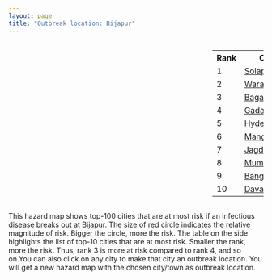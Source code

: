 ```yaml
---
layout: page
title: "Outbreak location: Bijapur"
---
```

<div style="width: 100%; overflow: auto;">
<div style="width: 75%; float: left;">
<div id="mapid">
<script src="https://buda-magenta.github.io/hazard_map/load_map.js"></script>

<script>
var marker_outbreak = L.marker([18.793568, 80.815939],{"autoPan": true}).addTo(map); marker_outbreak.bindTooltip("Bijapur").openTooltip();

var circle_1 = L.circle([17.849907, 75.276320], {"pane": "markerPane", "color": "red", "fill": true, "fillOpacity": 0.2, "fillRule": "evenodd", "lineCap": "round", "lineJoin": "round", "opacity": 1.0, "radius": 84916, "stroke": true, "weight": 3}).addTo(map);
circle_1.bindTooltip("Solapur<br>rank: 1<br>hazard index: 0.084917")
circle_1.bindPopup('<a href="https://buda-magenta.github.io/hazard_map/Solapur">Solapur</a>')

var circle_2 = L.circle([17.980609, 79.598212], {"pane": "markerPane", "color": "red", "fill": true, "fillOpacity": 0.2, "fillRule": "evenodd", "lineCap": "round", "lineJoin": "round", "opacity": 1.0, "radius": 62675, "stroke": true, "weight": 3}).addTo(map);
circle_2.bindTooltip("Warangal<br>rank: 2<br>hazard index: 0.062676")
circle_2.bindPopup('<a href="https://buda-magenta.github.io/hazard_map/Warangal">Warangal</a>')

var circle_3 = L.circle([16.185317, 75.696792], {"pane": "markerPane", "color": "red", "fill": true, "fillOpacity": 0.2, "fillRule": "evenodd", "lineCap": "round", "lineJoin": "round", "opacity": 1.0, "radius": 41977, "stroke": true, "weight": 3}).addTo(map);
circle_3.bindTooltip("Bagalkot<br>rank: 3<br>hazard index: 0.041977")
circle_3.bindPopup('<a href="https://buda-magenta.github.io/hazard_map/Bagalkot">Bagalkot</a>')

var circle_4 = L.circle([15.426365, 75.630079], {"pane": "markerPane", "color": "red", "fill": true, "fillOpacity": 0.2, "fillRule": "evenodd", "lineCap": "round", "lineJoin": "round", "opacity": 1.0, "radius": 33557, "stroke": true, "weight": 3}).addTo(map);
circle_4.bindTooltip("Gadag<br>rank: 4<br>hazard index: 0.033557")
circle_4.bindPopup('<a href="https://buda-magenta.github.io/hazard_map/Gadag">Gadag</a>')

var circle_5 = L.circle([17.388786, 78.461065], {"pane": "markerPane", "color": "red", "fill": true, "fillOpacity": 0.2, "fillRule": "evenodd", "lineCap": "round", "lineJoin": "round", "opacity": 1.0, "radius": 24702, "stroke": true, "weight": 3}).addTo(map);
circle_5.bindTooltip("Hyderabad<br>rank: 5<br>hazard index: 0.024702")
circle_5.bindPopup('<a href="https://buda-magenta.github.io/hazard_map/Hyderabad">Hyderabad</a>')

var circle_6 = L.circle([12.869810, 74.843008], {"pane": "markerPane", "color": "red", "fill": true, "fillOpacity": 0.2, "fillRule": "evenodd", "lineCap": "round", "lineJoin": "round", "opacity": 1.0, "radius": 23800, "stroke": true, "weight": 3}).addTo(map);
circle_6.bindTooltip("Mangalore<br>rank: 6<br>hazard index: 0.023801")
circle_6.bindPopup('<a href="https://buda-magenta.github.io/hazard_map/Mangalore">Mangalore</a>')

var circle_7 = L.circle([19.087076, 82.023572], {"pane": "markerPane", "color": "red", "fill": true, "fillOpacity": 0.2, "fillRule": "evenodd", "lineCap": "round", "lineJoin": "round", "opacity": 1.0, "radius": 20056, "stroke": true, "weight": 3}).addTo(map);
circle_7.bindTooltip("Jagdalpur<br>rank: 7<br>hazard index: 0.020057")
circle_7.bindPopup('<a href="https://buda-magenta.github.io/hazard_map/Jagdalpur">Jagdalpur</a>')

var circle_8 = L.circle([19.075990, 72.877393], {"pane": "markerPane", "color": "red", "fill": true, "fillOpacity": 0.2, "fillRule": "evenodd", "lineCap": "round", "lineJoin": "round", "opacity": 1.0, "radius": 18631, "stroke": true, "weight": 3}).addTo(map);
circle_8.bindTooltip("Mumbai<br>rank: 8<br>hazard index: 0.018631")
circle_8.bindPopup('<a href="https://buda-magenta.github.io/hazard_map/Mumbai">Mumbai</a>')

var circle_9 = L.circle([12.979120, 77.591300], {"pane": "markerPane", "color": "red", "fill": true, "fillOpacity": 0.2, "fillRule": "evenodd", "lineCap": "round", "lineJoin": "round", "opacity": 1.0, "radius": 18119, "stroke": true, "weight": 3}).addTo(map);
circle_9.bindTooltip("Bangalore<br>rank: 9<br>hazard index: 0.018120")
circle_9.bindPopup('<a href="https://buda-magenta.github.io/hazard_map/Bangalore">Bangalore</a>')

var circle_10 = L.circle([14.466127, 75.920636], {"pane": "markerPane", "color": "red", "fill": true, "fillOpacity": 0.2, "fillRule": "evenodd", "lineCap": "round", "lineJoin": "round", "opacity": 1.0, "radius": 6355, "stroke": true, "weight": 3}).addTo(map);
circle_10.bindTooltip("Davanagere<br>rank: 10<br>hazard index: 0.006355")
circle_10.bindPopup('<a href="https://buda-magenta.github.io/hazard_map/Davanagere">Davanagere</a>')

var circle_11 = L.circle([18.521428, 73.854454], {"pane": "markerPane", "color": "red", "fill": true, "fillOpacity": 0.2, "fillRule": "evenodd", "lineCap": "round", "lineJoin": "round", "opacity": 1.0, "radius": 4707, "stroke": true, "weight": 3}).addTo(map);
circle_11.bindTooltip("Pune<br>rank: 11<br>hazard index: 0.004708")
circle_11.bindPopup('<a href="https://buda-magenta.github.io/hazard_map/Pune">Pune</a>')

var circle_12 = L.circle([16.083333, 77.166667], {"pane": "markerPane", "color": "red", "fill": true, "fillOpacity": 0.2, "fillRule": "evenodd", "lineCap": "round", "lineJoin": "round", "opacity": 1.0, "radius": 4679, "stroke": true, "weight": 3}).addTo(map);
circle_12.bindTooltip("Raichur<br>rank: 12<br>hazard index: 0.004679")
circle_12.bindPopup('<a href="https://buda-magenta.github.io/hazard_map/Raichur">Raichur</a>')

var circle_13 = L.circle([16.181939, 81.135130], {"pane": "markerPane", "color": "red", "fill": true, "fillOpacity": 0.2, "fillRule": "evenodd", "lineCap": "round", "lineJoin": "round", "opacity": 1.0, "radius": 3410, "stroke": true, "weight": 3}).addTo(map);
circle_13.bindTooltip("Machilipatnam<br>rank: 13<br>hazard index: 0.003411")
circle_13.bindPopup('<a href="https://buda-magenta.github.io/hazard_map/Machilipatnam">Machilipatnam</a>')

var circle_14 = L.circle([16.676135, 81.170868], {"pane": "markerPane", "color": "red", "fill": true, "fillOpacity": 0.2, "fillRule": "evenodd", "lineCap": "round", "lineJoin": "round", "opacity": 1.0, "radius": 3377, "stroke": true, "weight": 3}).addTo(map);
circle_14.bindTooltip("Eluru<br>rank: 14<br>hazard index: 0.003378")
circle_14.bindPopup('<a href="https://buda-magenta.github.io/hazard_map/Eluru">Eluru</a>')

var circle_15 = L.circle([16.508759, 80.618510], {"pane": "markerPane", "color": "red", "fill": true, "fillOpacity": 0.2, "fillRule": "evenodd", "lineCap": "round", "lineJoin": "round", "opacity": 1.0, "radius": 3250, "stroke": true, "weight": 3}).addTo(map);
circle_15.bindTooltip("Vijayawada<br>rank: 15<br>hazard index: 0.003251")
circle_15.bindPopup('<a href="https://buda-magenta.github.io/hazard_map/Vijayawada">Vijayawada</a>')

var circle_16 = L.circle([19.194329, 72.970178], {"pane": "markerPane", "color": "red", "fill": true, "fillOpacity": 0.2, "fillRule": "evenodd", "lineCap": "round", "lineJoin": "round", "opacity": 1.0, "radius": 2739, "stroke": true, "weight": 3}).addTo(map);
circle_16.bindTooltip("Thane<br>rank: 16<br>hazard index: 0.002740")
circle_16.bindPopup('<a href="https://buda-magenta.github.io/hazard_map/Thane">Thane</a>')

var circle_17 = L.circle([18.627929, 73.800983], {"pane": "markerPane", "color": "red", "fill": true, "fillOpacity": 0.2, "fillRule": "evenodd", "lineCap": "round", "lineJoin": "round", "opacity": 1.0, "radius": 2552, "stroke": true, "weight": 3}).addTo(map);
circle_17.bindTooltip("Pimpri Chinchwad<br>rank: 17<br>hazard index: 0.002552")
circle_17.bindPopup('<a href="https://buda-magenta.github.io/hazard_map/Pimpri_Chinchwad">Pimpri Chinchwad</a>')

var circle_18 = L.circle([18.434644, 79.132265], {"pane": "markerPane", "color": "red", "fill": true, "fillOpacity": 0.2, "fillRule": "evenodd", "lineCap": "round", "lineJoin": "round", "opacity": 1.0, "radius": 2469, "stroke": true, "weight": 3}).addTo(map);
circle_18.bindTooltip("Karimnagar<br>rank: 18<br>hazard index: 0.002470")
circle_18.bindPopup('<a href="https://buda-magenta.github.io/hazard_map/Karimnagar">Karimnagar</a>')

var circle_19 = L.circle([16.850253, 74.594888], {"pane": "markerPane", "color": "red", "fill": true, "fillOpacity": 0.2, "fillRule": "evenodd", "lineCap": "round", "lineJoin": "round", "opacity": 1.0, "radius": 2413, "stroke": true, "weight": 3}).addTo(map);
circle_19.bindTooltip("Sangli<br>rank: 19<br>hazard index: 0.002413")
circle_19.bindPopup('<a href="https://buda-magenta.github.io/hazard_map/Sangli">Sangli</a>')

var circle_20 = L.circle([15.351838, 75.137985], {"pane": "markerPane", "color": "red", "fill": true, "fillOpacity": 0.2, "fillRule": "evenodd", "lineCap": "round", "lineJoin": "round", "opacity": 1.0, "radius": 2393, "stroke": true, "weight": 3}).addTo(map);
circle_20.bindTooltip("Hubli<br>rank: 20<br>hazard index: 0.002393")
circle_20.bindPopup('<a href="https://buda-magenta.github.io/hazard_map/Hubli">Hubli</a>')

var circle_21 = L.circle([18.761516, 79.478785], {"pane": "markerPane", "color": "red", "fill": true, "fillOpacity": 0.2, "fillRule": "evenodd", "lineCap": "round", "lineJoin": "round", "opacity": 1.0, "radius": 2272, "stroke": true, "weight": 3}).addTo(map);
circle_21.bindTooltip("Ramagundam<br>rank: 21<br>hazard index: 0.002272")
circle_21.bindPopup('<a href="https://buda-magenta.github.io/hazard_map/Ramagundam">Ramagundam</a>')

var circle_22 = L.circle([17.723128, 83.301284], {"pane": "markerPane", "color": "red", "fill": true, "fillOpacity": 0.2, "fillRule": "evenodd", "lineCap": "round", "lineJoin": "round", "opacity": 1.0, "radius": 2208, "stroke": true, "weight": 3}).addTo(map);
circle_22.bindTooltip("Visakhapatnam<br>rank: 22<br>hazard index: 0.002209")
circle_22.bindPopup('<a href="https://buda-magenta.github.io/hazard_map/Visakhapatnam">Visakhapatnam</a>')

var circle_23 = L.circle([16.702841, 74.240533], {"pane": "markerPane", "color": "red", "fill": true, "fillOpacity": 0.2, "fillRule": "evenodd", "lineCap": "round", "lineJoin": "round", "opacity": 1.0, "radius": 2037, "stroke": true, "weight": 3}).addTo(map);
circle_23.bindTooltip("Kolhapur<br>rank: 23<br>hazard index: 0.002038")
circle_23.bindPopup('<a href="https://buda-magenta.github.io/hazard_map/Kolhapur">Kolhapur</a>')

var circle_24 = L.circle([15.143395, 76.919388], {"pane": "markerPane", "color": "red", "fill": true, "fillOpacity": 0.2, "fillRule": "evenodd", "lineCap": "round", "lineJoin": "round", "opacity": 1.0, "radius": 1737, "stroke": true, "weight": 3}).addTo(map);
circle_24.bindTooltip("Bellary<br>rank: 24<br>hazard index: 0.001738")
circle_24.bindPopup('<a href="https://buda-magenta.github.io/hazard_map/Bellary">Bellary</a>')

var circle_25 = L.circle([13.007082, 76.099270], {"pane": "markerPane", "color": "red", "fill": true, "fillOpacity": 0.2, "fillRule": "evenodd", "lineCap": "round", "lineJoin": "round", "opacity": 1.0, "radius": 1675, "stroke": true, "weight": 3}).addTo(map);
circle_25.bindTooltip("Hassan<br>rank: 25<br>hazard index: 0.001676")
circle_25.bindPopup('<a href="https://buda-magenta.github.io/hazard_map/Hassan">Hassan</a>')

var circle_26 = L.circle([18.351469, 76.755121], {"pane": "markerPane", "color": "red", "fill": true, "fillOpacity": 0.2, "fillRule": "evenodd", "lineCap": "round", "lineJoin": "round", "opacity": 1.0, "radius": 1546, "stroke": true, "weight": 3}).addTo(map);
circle_26.bindTooltip("Latur<br>rank: 26<br>hazard index: 0.001547")
circle_26.bindPopup('<a href="https://buda-magenta.github.io/hazard_map/Latur">Latur</a>')

var circle_27 = L.circle([14.625888, 75.635724], {"pane": "markerPane", "color": "red", "fill": true, "fillOpacity": 0.2, "fillRule": "evenodd", "lineCap": "round", "lineJoin": "round", "opacity": 1.0, "radius": 1352, "stroke": true, "weight": 3}).addTo(map);
circle_27.bindTooltip("Ranibennur<br>rank: 27<br>hazard index: 0.001353")
circle_27.bindPopup('<a href="https://buda-magenta.github.io/hazard_map/Ranibennur">Ranibennur</a>')

var circle_28 = L.circle([17.500000, 80.333333], {"pane": "markerPane", "color": "red", "fill": true, "fillOpacity": 0.2, "fillRule": "evenodd", "lineCap": "round", "lineJoin": "round", "opacity": 1.0, "radius": 1155, "stroke": true, "weight": 3}).addTo(map);
circle_28.bindTooltip("Khammam<br>rank: 28<br>hazard index: 0.001156")
circle_28.bindPopup('<a href="https://buda-magenta.github.io/hazard_map/Khammam">Khammam</a>')

var circle_29 = L.circle([11.258608, 75.778874], {"pane": "markerPane", "color": "red", "fill": true, "fillOpacity": 0.2, "fillRule": "evenodd", "lineCap": "round", "lineJoin": "round", "opacity": 1.0, "radius": 1080, "stroke": true, "weight": 3}).addTo(map);
circle_29.bindTooltip("Kozhikode<br>rank: 29<br>hazard index: 0.001081")
circle_29.bindPopup('<a href="https://buda-magenta.github.io/hazard_map/Kozhikode">Kozhikode</a>')

var circle_30 = L.circle([15.266493, 76.387230], {"pane": "markerPane", "color": "red", "fill": true, "fillOpacity": 0.2, "fillRule": "evenodd", "lineCap": "round", "lineJoin": "round", "opacity": 1.0, "radius": 874, "stroke": true, "weight": 3}).addTo(map);
circle_30.bindTooltip("Hospet<br>rank: 30<br>hazard index: 0.000875")
circle_30.bindPopup('<a href="https://buda-magenta.github.io/hazard_map/Hospet">Hospet</a>')

var circle_31 = L.circle([12.305183, 76.655361], {"pane": "markerPane", "color": "red", "fill": true, "fillOpacity": 0.2, "fillRule": "evenodd", "lineCap": "round", "lineJoin": "round", "opacity": 1.0, "radius": 851, "stroke": true, "weight": 3}).addTo(map);
circle_31.bindTooltip("Mysore<br>rank: 31<br>hazard index: 0.000852")
circle_31.bindPopup('<a href="https://buda-magenta.github.io/hazard_map/Mysore">Mysore</a>')

var circle_32 = L.circle([22.541418, 88.357691], {"pane": "markerPane", "color": "red", "fill": true, "fillOpacity": 0.2, "fillRule": "evenodd", "lineCap": "round", "lineJoin": "round", "opacity": 1.0, "radius": 825, "stroke": true, "weight": 3}).addTo(map);
circle_32.bindTooltip("Kolkata<br>rank: 32<br>hazard index: 0.000825")
circle_32.bindPopup('<a href="https://buda-magenta.github.io/hazard_map/Kolkata">Kolkata</a>')

var circle_33 = L.circle([15.431506, 76.532774], {"pane": "markerPane", "color": "red", "fill": true, "fillOpacity": 0.2, "fillRule": "evenodd", "lineCap": "round", "lineJoin": "round", "opacity": 1.0, "radius": 812, "stroke": true, "weight": 3}).addTo(map);
circle_33.bindTooltip("Gangawati<br>rank: 33<br>hazard index: 0.000812")
circle_33.bindPopup('<a href="https://buda-magenta.github.io/hazard_map/Gangawati">Gangawati</a>')

var circle_34 = L.circle([8.576971, 77.050125], {"pane": "markerPane", "color": "red", "fill": true, "fillOpacity": 0.2, "fillRule": "evenodd", "lineCap": "round", "lineJoin": "round", "opacity": 1.0, "radius": 805, "stroke": true, "weight": 3}).addTo(map);
circle_34.bindTooltip("Thiruvananthapuram<br>rank: 34<br>hazard index: 0.000805")
circle_34.bindPopup('<a href="https://buda-magenta.github.io/hazard_map/Thiruvananthapuram">Thiruvananthapuram</a>')

var circle_35 = L.circle([16.695935, 74.455575], {"pane": "markerPane", "color": "red", "fill": true, "fillOpacity": 0.2, "fillRule": "evenodd", "lineCap": "round", "lineJoin": "round", "opacity": 1.0, "radius": 793, "stroke": true, "weight": 3}).addTo(map);
circle_35.bindTooltip("Ichalkaranji<br>rank: 35<br>hazard index: 0.000793")
circle_35.bindPopup('<a href="https://buda-magenta.github.io/hazard_map/Ichalkaranji">Ichalkaranji</a>')

var circle_36 = L.circle([19.261944, 73.194760], {"pane": "markerPane", "color": "red", "fill": true, "fillOpacity": 0.2, "fillRule": "evenodd", "lineCap": "round", "lineJoin": "round", "opacity": 1.0, "radius": 748, "stroke": true, "weight": 3}).addTo(map);
circle_36.bindTooltip("Ulhas Nagar<br>rank: 36<br>hazard index: 0.000748")
circle_36.bindPopup('<a href="https://buda-magenta.github.io/hazard_map/Ulhas_Nagar">Ulhas Nagar</a>')

var circle_37 = L.circle([18.112082, 83.405220], {"pane": "markerPane", "color": "red", "fill": true, "fillOpacity": 0.2, "fillRule": "evenodd", "lineCap": "round", "lineJoin": "round", "opacity": 1.0, "radius": 720, "stroke": true, "weight": 3}).addTo(map);
circle_37.bindTooltip("Vizianagaram<br>rank: 37<br>hazard index: 0.000720")
circle_37.bindPopup('<a href="https://buda-magenta.github.io/hazard_map/Vizianagaram">Vizianagaram</a>')

var circle_38 = L.circle([22.214285, 84.872437], {"pane": "markerPane", "color": "red", "fill": true, "fillOpacity": 0.2, "fillRule": "evenodd", "lineCap": "round", "lineJoin": "round", "opacity": 1.0, "radius": 710, "stroke": true, "weight": 3}).addTo(map);
circle_38.bindTooltip("Raurkela<br>rank: 38<br>hazard index: 0.000711")
circle_38.bindPopup('<a href="https://buda-magenta.github.io/hazard_map/Raurkela">Raurkela</a>')

var circle_39 = L.circle([14.475294, 78.821686], {"pane": "markerPane", "color": "red", "fill": true, "fillOpacity": 0.2, "fillRule": "evenodd", "lineCap": "round", "lineJoin": "round", "opacity": 1.0, "radius": 705, "stroke": true, "weight": 3}).addTo(map);
circle_39.bindTooltip("Kadapa<br>rank: 39<br>hazard index: 0.000705")
circle_39.bindPopup('<a href="https://buda-magenta.github.io/hazard_map/Kadapa">Kadapa</a>')

var circle_40 = L.circle([13.083694, 80.270186], {"pane": "markerPane", "color": "red", "fill": true, "fillOpacity": 0.2, "fillRule": "evenodd", "lineCap": "round", "lineJoin": "round", "opacity": 1.0, "radius": 640, "stroke": true, "weight": 3}).addTo(map);
circle_40.bindTooltip("Chennai<br>rank: 40<br>hazard index: 0.000641")
circle_40.bindPopup('<a href="https://buda-magenta.github.io/hazard_map/Chennai">Chennai</a>')

var circle_41 = L.circle([13.340077, 77.100621], {"pane": "markerPane", "color": "red", "fill": true, "fillOpacity": 0.2, "fillRule": "evenodd", "lineCap": "round", "lineJoin": "round", "opacity": 1.0, "radius": 634, "stroke": true, "weight": 3}).addTo(map);
circle_41.bindTooltip("Tumkur<br>rank: 41<br>hazard index: 0.000634")
circle_41.bindPopup('<a href="https://buda-magenta.github.io/hazard_map/Tumkur">Tumkur</a>')

var circle_42 = L.circle([20.266777, 85.843559], {"pane": "markerPane", "color": "red", "fill": true, "fillOpacity": 0.2, "fillRule": "evenodd", "lineCap": "round", "lineJoin": "round", "opacity": 1.0, "radius": 558, "stroke": true, "weight": 3}).addTo(map);
circle_42.bindTooltip("Bhubaneswar<br>rank: 42<br>hazard index: 0.000558")
circle_42.bindPopup('<a href="https://buda-magenta.github.io/hazard_map/Bhubaneswar">Bhubaneswar</a>')

var circle_43 = L.circle([17.166667, 77.083333], {"pane": "markerPane", "color": "red", "fill": true, "fillOpacity": 0.2, "fillRule": "evenodd", "lineCap": "round", "lineJoin": "round", "opacity": 1.0, "radius": 482, "stroke": true, "weight": 3}).addTo(map);
circle_43.bindTooltip("Gulbarga<br>rank: 43<br>hazard index: 0.000483")
circle_43.bindPopup('<a href="https://buda-magenta.github.io/hazard_map/Gulbarga">Gulbarga</a>')

var circle_44 = L.circle([21.400000, 83.883333], {"pane": "markerPane", "color": "red", "fill": true, "fillOpacity": 0.2, "fillRule": "evenodd", "lineCap": "round", "lineJoin": "round", "opacity": 1.0, "radius": 477, "stroke": true, "weight": 3}).addTo(map);
circle_44.bindTooltip("Sambalpur<br>rank: 44<br>hazard index: 0.000477")
circle_44.bindPopup('<a href="https://buda-magenta.github.io/hazard_map/Sambalpur">Sambalpur</a>')

var circle_45 = L.circle([28.651718, 77.221939], {"pane": "markerPane", "color": "red", "fill": true, "fillOpacity": 0.2, "fillRule": "evenodd", "lineCap": "round", "lineJoin": "round", "opacity": 1.0, "radius": 460, "stroke": true, "weight": 3}).addTo(map);
circle_45.bindTooltip("Delhi<br>rank: 45<br>hazard index: 0.000460")
circle_45.bindPopup('<a href="https://buda-magenta.github.io/hazard_map/Delhi">Delhi</a>')

var circle_46 = L.circle([13.341917, 74.747323], {"pane": "markerPane", "color": "red", "fill": true, "fillOpacity": 0.2, "fillRule": "evenodd", "lineCap": "round", "lineJoin": "round", "opacity": 1.0, "radius": 434, "stroke": true, "weight": 3}).addTo(map);
circle_46.bindTooltip("Udupi<br>rank: 46<br>hazard index: 0.000435")
circle_46.bindPopup('<a href="https://buda-magenta.github.io/hazard_map/Udupi">Udupi</a>')

var circle_47 = L.circle([14.422347, 77.720069], {"pane": "markerPane", "color": "red", "fill": true, "fillOpacity": 0.2, "fillRule": "evenodd", "lineCap": "round", "lineJoin": "round", "opacity": 1.0, "radius": 429, "stroke": true, "weight": 3}).addTo(map);
circle_47.bindTooltip("Dharmavaram<br>rank: 47<br>hazard index: 0.000430")
circle_47.bindPopup('<a href="https://buda-magenta.github.io/hazard_map/Dharmavaram">Dharmavaram</a>')

var circle_48 = L.circle([10.525626, 76.213254], {"pane": "markerPane", "color": "red", "fill": true, "fillOpacity": 0.2, "fillRule": "evenodd", "lineCap": "round", "lineJoin": "round", "opacity": 1.0, "radius": 416, "stroke": true, "weight": 3}).addTo(map);
circle_48.bindTooltip("Thrissur<br>rank: 48<br>hazard index: 0.000416")
circle_48.bindPopup('<a href="https://buda-magenta.github.io/hazard_map/Thrissur">Thrissur</a>')

var circle_49 = L.circle([26.055318, 82.993139], {"pane": "markerPane", "color": "red", "fill": true, "fillOpacity": 0.2, "fillRule": "evenodd", "lineCap": "round", "lineJoin": "round", "opacity": 1.0, "radius": 413, "stroke": true, "weight": 3}).addTo(map);
circle_49.bindTooltip("Nizamabad<br>rank: 49<br>hazard index: 0.000414")
circle_49.bindPopup('<a href="https://buda-magenta.github.io/hazard_map/Nizamabad">Nizamabad</a>')

var circle_50 = L.circle([15.119651, 77.455290], {"pane": "markerPane", "color": "red", "fill": true, "fillOpacity": 0.2, "fillRule": "evenodd", "lineCap": "round", "lineJoin": "round", "opacity": 1.0, "radius": 386, "stroke": true, "weight": 3}).addTo(map);
circle_50.bindTooltip("Guntakal<br>rank: 50<br>hazard index: 0.000387")
circle_50.bindPopup('<a href="https://buda-magenta.github.io/hazard_map/Guntakal">Guntakal</a>')

var circle_51 = L.circle([19.143607, 73.295535], {"pane": "markerPane", "color": "red", "fill": true, "fillOpacity": 0.2, "fillRule": "evenodd", "lineCap": "round", "lineJoin": "round", "opacity": 1.0, "radius": 374, "stroke": true, "weight": 3}).addTo(map);
circle_51.bindTooltip("Ambarnath<br>rank: 51<br>hazard index: 0.000375")
circle_51.bindPopup('<a href="https://buda-magenta.github.io/hazard_map/Ambarnath">Ambarnath</a>')

var circle_52 = L.circle([21.237947, 81.633683], {"pane": "markerPane", "color": "red", "fill": true, "fillOpacity": 0.2, "fillRule": "evenodd", "lineCap": "round", "lineJoin": "round", "opacity": 1.0, "radius": 374, "stroke": true, "weight": 3}).addTo(map);
circle_52.bindTooltip("Raipur<br>rank: 52<br>hazard index: 0.000375")
circle_52.bindPopup('<a href="https://buda-magenta.github.io/hazard_map/Raipur">Raipur</a>')

var circle_53 = L.circle([8.887951, 76.595501], {"pane": "markerPane", "color": "red", "fill": true, "fillOpacity": 0.2, "fillRule": "evenodd", "lineCap": "round", "lineJoin": "round", "opacity": 1.0, "radius": 372, "stroke": true, "weight": 3}).addTo(map);
circle_53.bindTooltip("Kollam<br>rank: 53<br>hazard index: 0.000372")
circle_53.bindPopup('<a href="https://buda-magenta.github.io/hazard_map/Kollam">Kollam</a>')

var circle_54 = L.circle([16.291519, 80.454159], {"pane": "markerPane", "color": "red", "fill": true, "fillOpacity": 0.2, "fillRule": "evenodd", "lineCap": "round", "lineJoin": "round", "opacity": 1.0, "radius": 361, "stroke": true, "weight": 3}).addTo(map);
circle_54.bindTooltip("Guntur<br>rank: 54<br>hazard index: 0.000362")
circle_54.bindPopup('<a href="https://buda-magenta.github.io/hazard_map/Guntur">Guntur</a>')

var circle_55 = L.circle([16.743454, 77.992319], {"pane": "markerPane", "color": "red", "fill": true, "fillOpacity": 0.2, "fillRule": "evenodd", "lineCap": "round", "lineJoin": "round", "opacity": 1.0, "radius": 346, "stroke": true, "weight": 3}).addTo(map);
circle_55.bindTooltip("Mahbubnagar<br>rank: 55<br>hazard index: 0.000347")
circle_55.bindPopup('<a href="https://buda-magenta.github.io/hazard_map/Mahbubnagar">Mahbubnagar</a>')

var circle_56 = L.circle([15.830925, 78.042537], {"pane": "markerPane", "color": "red", "fill": true, "fillOpacity": 0.2, "fillRule": "evenodd", "lineCap": "round", "lineJoin": "round", "opacity": 1.0, "radius": 329, "stroke": true, "weight": 3}).addTo(map);
circle_56.bindTooltip("Kurnool<br>rank: 56<br>hazard index: 0.000329")
circle_56.bindPopup('<a href="https://buda-magenta.github.io/hazard_map/Kurnool">Kurnool</a>')

var circle_57 = L.circle([11.001812, 76.962843], {"pane": "markerPane", "color": "red", "fill": true, "fillOpacity": 0.2, "fillRule": "evenodd", "lineCap": "round", "lineJoin": "round", "opacity": 1.0, "radius": 324, "stroke": true, "weight": 3}).addTo(map);
circle_57.bindTooltip("Coimbatore<br>rank: 57<br>hazard index: 0.000325")
circle_57.bindPopup('<a href="https://buda-magenta.github.io/hazard_map/Coimbatore">Coimbatore</a>')

var circle_58 = L.circle([16.432998, 80.993715], {"pane": "markerPane", "color": "red", "fill": true, "fillOpacity": 0.2, "fillRule": "evenodd", "lineCap": "round", "lineJoin": "round", "opacity": 1.0, "radius": 323, "stroke": true, "weight": 3}).addTo(map);
circle_58.bindTooltip("Gudivada<br>rank: 58<br>hazard index: 0.000323")
circle_58.bindPopup('<a href="https://buda-magenta.github.io/hazard_map/Gudivada">Gudivada</a>')

var circle_59 = L.circle([21.170200, 72.831100], {"pane": "markerPane", "color": "red", "fill": true, "fillOpacity": 0.2, "fillRule": "evenodd", "lineCap": "round", "lineJoin": "round", "opacity": 1.0, "radius": 319, "stroke": true, "weight": 3}).addTo(map);
circle_59.bindTooltip("Surat<br>rank: 59<br>hazard index: 0.000320")
circle_59.bindPopup('<a href="https://buda-magenta.github.io/hazard_map/Surat">Surat</a>')

var circle_60 = L.circle([18.169844, 76.117963], {"pane": "markerPane", "color": "red", "fill": true, "fillOpacity": 0.2, "fillRule": "evenodd", "lineCap": "round", "lineJoin": "round", "opacity": 1.0, "radius": 317, "stroke": true, "weight": 3}).addTo(map);
circle_60.bindTooltip("Osmanabad<br>rank: 60<br>hazard index: 0.000317")
circle_60.bindPopup('<a href="https://buda-magenta.github.io/hazard_map/Osmanabad">Osmanabad</a>')

var circle_61 = L.circle([23.021624, 72.579707], {"pane": "markerPane", "color": "red", "fill": true, "fillOpacity": 0.2, "fillRule": "evenodd", "lineCap": "round", "lineJoin": "round", "opacity": 1.0, "radius": 315, "stroke": true, "weight": 3}).addTo(map);
circle_61.bindTooltip("Ahmedabad<br>rank: 61<br>hazard index: 0.000315")
circle_61.bindPopup('<a href="https://buda-magenta.github.io/hazard_map/Ahmedabad">Ahmedabad</a>')

var circle_62 = L.circle([19.250000, 74.750000], {"pane": "markerPane", "color": "red", "fill": true, "fillOpacity": 0.2, "fillRule": "evenodd", "lineCap": "round", "lineJoin": "round", "opacity": 1.0, "radius": 308, "stroke": true, "weight": 3}).addTo(map);
circle_62.bindTooltip("Ahmadnagar<br>rank: 62<br>hazard index: 0.000308")
circle_62.bindPopup('<a href="https://buda-magenta.github.io/hazard_map/Ahmadnagar">Ahmadnagar</a>')

var circle_63 = L.circle([11.664300, 78.146000], {"pane": "markerPane", "color": "red", "fill": true, "fillOpacity": 0.2, "fillRule": "evenodd", "lineCap": "round", "lineJoin": "round", "opacity": 1.0, "radius": 285, "stroke": true, "weight": 3}).addTo(map);
circle_63.bindTooltip("Salem<br>rank: 63<br>hazard index: 0.000286")
circle_63.bindPopup('<a href="https://buda-magenta.github.io/hazard_map/Salem">Salem</a>')

var circle_64 = L.circle([15.857267, 74.506934], {"pane": "markerPane", "color": "red", "fill": true, "fillOpacity": 0.2, "fillRule": "evenodd", "lineCap": "round", "lineJoin": "round", "opacity": 1.0, "radius": 279, "stroke": true, "weight": 3}).addTo(map);
circle_64.bindTooltip("Belgaum<br>rank: 64<br>hazard index: 0.000280")
circle_64.bindPopup('<a href="https://buda-magenta.github.io/hazard_map/Belgaum">Belgaum</a>')

var circle_65 = L.circle([25.895924, 82.437716], {"pane": "markerPane", "color": "red", "fill": true, "fillOpacity": 0.2, "fillRule": "evenodd", "lineCap": "round", "lineJoin": "round", "opacity": 1.0, "radius": 259, "stroke": true, "weight": 3}).addTo(map);
circle_65.bindTooltip("Badlapur<br>rank: 65<br>hazard index: 0.000259")
circle_65.bindPopup('<a href="https://buda-magenta.github.io/hazard_map/Badlapur">Badlapur</a>')

var circle_66 = L.circle([17.005045, 81.780473], {"pane": "markerPane", "color": "red", "fill": true, "fillOpacity": 0.2, "fillRule": "evenodd", "lineCap": "round", "lineJoin": "round", "opacity": 1.0, "radius": 256, "stroke": true, "weight": 3}).addTo(map);
circle_66.bindTooltip("Rajahmundry<br>rank: 66<br>hazard index: 0.000257")
circle_66.bindPopup('<a href="https://buda-magenta.github.io/hazard_map/Rajahmundry">Rajahmundry</a>')

var circle_67 = L.circle([20.011247, 73.790236], {"pane": "markerPane", "color": "red", "fill": true, "fillOpacity": 0.2, "fillRule": "evenodd", "lineCap": "round", "lineJoin": "round", "opacity": 1.0, "radius": 256, "stroke": true, "weight": 3}).addTo(map);
circle_67.bindTooltip("Nashik<br>rank: 67<br>hazard index: 0.000256")
circle_67.bindPopup('<a href="https://buda-magenta.github.io/hazard_map/Nashik">Nashik</a>')

var circle_68 = L.circle([17.910400, 77.519900], {"pane": "markerPane", "color": "red", "fill": true, "fillOpacity": 0.2, "fillRule": "evenodd", "lineCap": "round", "lineJoin": "round", "opacity": 1.0, "radius": 246, "stroke": true, "weight": 3}).addTo(map);
circle_68.bindTooltip("Bidar<br>rank: 68<br>hazard index: 0.000246")
circle_68.bindPopup('<a href="https://buda-magenta.github.io/hazard_map/Bidar">Bidar</a>')

var circle_69 = L.circle([19.309813, 84.797156], {"pane": "markerPane", "color": "red", "fill": true, "fillOpacity": 0.2, "fillRule": "evenodd", "lineCap": "round", "lineJoin": "round", "opacity": 1.0, "radius": 237, "stroke": true, "weight": 3}).addTo(map);
circle_69.bindTooltip("Brahmapur<br>rank: 69<br>hazard index: 0.000237")
circle_69.bindPopup('<a href="https://buda-magenta.github.io/hazard_map/Brahmapur">Brahmapur</a>')

var circle_70 = L.circle([12.955100, 78.269900], {"pane": "markerPane", "color": "red", "fill": true, "fillOpacity": 0.2, "fillRule": "evenodd", "lineCap": "round", "lineJoin": "round", "opacity": 1.0, "radius": 230, "stroke": true, "weight": 3}).addTo(map);
circle_70.bindTooltip("Robertson Pet<br>rank: 70<br>hazard index: 0.000230")
circle_70.bindPopup('<a href="https://buda-magenta.github.io/hazard_map/Robertson_Pet">Robertson Pet</a>')

var circle_71 = L.circle([19.439885, 72.880383], {"pane": "markerPane", "color": "red", "fill": true, "fillOpacity": 0.2, "fillRule": "evenodd", "lineCap": "round", "lineJoin": "round", "opacity": 1.0, "radius": 224, "stroke": true, "weight": 3}).addTo(map);
circle_71.bindTooltip("Vasai<br>rank: 71<br>hazard index: 0.000224")
circle_71.bindPopup('<a href="https://buda-magenta.github.io/hazard_map/Vasai">Vasai</a>')

var circle_72 = L.circle([14.906956, 78.009707], {"pane": "markerPane", "color": "red", "fill": true, "fillOpacity": 0.2, "fillRule": "evenodd", "lineCap": "round", "lineJoin": "round", "opacity": 1.0, "radius": 219, "stroke": true, "weight": 3}).addTo(map);
circle_72.bindTooltip("Tadipatri<br>rank: 72<br>hazard index: 0.000219")
circle_72.bindPopup('<a href="https://buda-magenta.github.io/hazard_map/Tadipatri">Tadipatri</a>')

var circle_73 = L.circle([18.182992, 75.743925], {"pane": "markerPane", "color": "red", "fill": true, "fillOpacity": 0.2, "fillRule": "evenodd", "lineCap": "round", "lineJoin": "round", "opacity": 1.0, "radius": 218, "stroke": true, "weight": 3}).addTo(map);
circle_73.bindTooltip("Barshi<br>rank: 73<br>hazard index: 0.000219")
circle_73.bindPopup('<a href="https://buda-magenta.github.io/hazard_map/Barshi">Barshi</a>')

var circle_74 = L.circle([15.398403, 73.812918], {"pane": "markerPane", "color": "red", "fill": true, "fillOpacity": 0.2, "fillRule": "evenodd", "lineCap": "round", "lineJoin": "round", "opacity": 1.0, "radius": 214, "stroke": true, "weight": 3}).addTo(map);
circle_74.bindTooltip("Vasco Da Gama<br>rank: 74<br>hazard index: 0.000214")
circle_74.bindPopup('<a href="https://buda-magenta.github.io/hazard_map/Vasco_Da_Gama">Vasco Da Gama</a>')

var circle_75 = L.circle([19.169335, 77.311013], {"pane": "markerPane", "color": "red", "fill": true, "fillOpacity": 0.2, "fillRule": "evenodd", "lineCap": "round", "lineJoin": "round", "opacity": 1.0, "radius": 209, "stroke": true, "weight": 3}).addTo(map);
circle_75.bindTooltip("Nanded Waghala<br>rank: 75<br>hazard index: 0.000210")
circle_75.bindPopup('<a href="https://buda-magenta.github.io/hazard_map/Nanded_Waghala">Nanded Waghala</a>')

var circle_76 = L.circle([16.238924, 80.047288], {"pane": "markerPane", "color": "red", "fill": true, "fillOpacity": 0.2, "fillRule": "evenodd", "lineCap": "round", "lineJoin": "round", "opacity": 1.0, "radius": 198, "stroke": true, "weight": 3}).addTo(map);
circle_76.bindTooltip("Narasaraopet<br>rank: 76<br>hazard index: 0.000198")
circle_76.bindPopup('<a href="https://buda-magenta.github.io/hazard_map/Narasaraopet">Narasaraopet</a>')

var circle_77 = L.circle([14.226644, 76.400512], {"pane": "markerPane", "color": "red", "fill": true, "fillOpacity": 0.2, "fillRule": "evenodd", "lineCap": "round", "lineJoin": "round", "opacity": 1.0, "radius": 187, "stroke": true, "weight": 3}).addTo(map);
circle_77.bindTooltip("Chitradurga<br>rank: 77<br>hazard index: 0.000188")
circle_77.bindPopup('<a href="https://buda-magenta.github.io/hazard_map/Chitradurga">Chitradurga</a>')

var circle_78 = L.circle([14.449372, 79.987376], {"pane": "markerPane", "color": "red", "fill": true, "fillOpacity": 0.2, "fillRule": "evenodd", "lineCap": "round", "lineJoin": "round", "opacity": 1.0, "radius": 172, "stroke": true, "weight": 3}).addTo(map);
circle_78.bindTooltip("Nellore<br>rank: 78<br>hazard index: 0.000173")
circle_78.bindPopup('<a href="https://buda-magenta.github.io/hazard_map/Nellore">Nellore</a>')

var circle_79 = L.circle([13.932609, 75.574978], {"pane": "markerPane", "color": "red", "fill": true, "fillOpacity": 0.2, "fillRule": "evenodd", "lineCap": "round", "lineJoin": "round", "opacity": 1.0, "radius": 155, "stroke": true, "weight": 3}).addTo(map);
circle_79.bindTooltip("Shimoga<br>rank: 79<br>hazard index: 0.000156")
circle_79.bindPopup('<a href="https://buda-magenta.github.io/hazard_map/Shimoga">Shimoga</a>')

var circle_80 = L.circle([12.732884, 77.830948], {"pane": "markerPane", "color": "red", "fill": true, "fillOpacity": 0.2, "fillRule": "evenodd", "lineCap": "round", "lineJoin": "round", "opacity": 1.0, "radius": 154, "stroke": true, "weight": 3}).addTo(map);
circle_80.bindTooltip("Hosur<br>rank: 80<br>hazard index: 0.000155")
circle_80.bindPopup('<a href="https://buda-magenta.github.io/hazard_map/Hosur">Hosur</a>')

var circle_81 = L.circle([17.636129, 74.298278], {"pane": "markerPane", "color": "red", "fill": true, "fillOpacity": 0.2, "fillRule": "evenodd", "lineCap": "round", "lineJoin": "round", "opacity": 1.0, "radius": 150, "stroke": true, "weight": 3}).addTo(map);
circle_81.bindTooltip("Satara<br>rank: 81<br>hazard index: 0.000151")
circle_81.bindPopup('<a href="https://buda-magenta.github.io/hazard_map/Satara">Satara</a>')

var circle_82 = L.circle([15.631900, 77.275900], {"pane": "markerPane", "color": "red", "fill": true, "fillOpacity": 0.2, "fillRule": "evenodd", "lineCap": "round", "lineJoin": "round", "opacity": 1.0, "radius": 140, "stroke": true, "weight": 3}).addTo(map);
circle_82.bindTooltip("Adoni<br>rank: 82<br>hazard index: 0.000140")
circle_82.bindPopup('<a href="https://buda-magenta.github.io/hazard_map/Adoni">Adoni</a>')

var circle_83 = L.circle([21.149813, 79.082056], {"pane": "markerPane", "color": "red", "fill": true, "fillOpacity": 0.2, "fillRule": "evenodd", "lineCap": "round", "lineJoin": "round", "opacity": 1.0, "radius": 139, "stroke": true, "weight": 3}).addTo(map);
circle_83.bindTooltip("Nagpur<br>rank: 83<br>hazard index: 0.000140")
circle_83.bindPopup('<a href="https://buda-magenta.github.io/hazard_map/Nagpur">Nagpur</a>')

var circle_84 = L.circle([16.943739, 82.235061], {"pane": "markerPane", "color": "red", "fill": true, "fillOpacity": 0.2, "fillRule": "evenodd", "lineCap": "round", "lineJoin": "round", "opacity": 1.0, "radius": 134, "stroke": true, "weight": 3}).addTo(map);
circle_84.bindTooltip("Kakinada<br>rank: 84<br>hazard index: 0.000134")
circle_84.bindPopup('<a href="https://buda-magenta.github.io/hazard_map/Kakinada">Kakinada</a>')

var circle_85 = L.circle([16.857964, 79.217494], {"pane": "markerPane", "color": "red", "fill": true, "fillOpacity": 0.2, "fillRule": "evenodd", "lineCap": "round", "lineJoin": "round", "opacity": 1.0, "radius": 134, "stroke": true, "weight": 3}).addTo(map);
circle_85.bindTooltip("Nalgonda<br>rank: 85<br>hazard index: 0.000134")
circle_85.bindPopup('<a href="https://buda-magenta.github.io/hazard_map/Nalgonda">Nalgonda</a>')

var circle_86 = L.circle([13.631637, 79.423171], {"pane": "markerPane", "color": "red", "fill": true, "fillOpacity": 0.2, "fillRule": "evenodd", "lineCap": "round", "lineJoin": "round", "opacity": 1.0, "radius": 132, "stroke": true, "weight": 3}).addTo(map);
circle_86.bindTooltip("Tirupati<br>rank: 86<br>hazard index: 0.000132")
circle_86.bindPopup('<a href="https://buda-magenta.github.io/hazard_map/Tirupati">Tirupati</a>')

var circle_87 = L.circle([12.523889, 76.896196], {"pane": "markerPane", "color": "red", "fill": true, "fillOpacity": 0.2, "fillRule": "evenodd", "lineCap": "round", "lineJoin": "round", "opacity": 1.0, "radius": 126, "stroke": true, "weight": 3}).addTo(map);
circle_87.bindTooltip("Mandya<br>rank: 87<br>hazard index: 0.000127")
circle_87.bindPopup('<a href="https://buda-magenta.github.io/hazard_map/Mandya">Mandya</a>')

var circle_88 = L.circle([22.297314, 73.194257], {"pane": "markerPane", "color": "red", "fill": true, "fillOpacity": 0.2, "fillRule": "evenodd", "lineCap": "round", "lineJoin": "round", "opacity": 1.0, "radius": 122, "stroke": true, "weight": 3}).addTo(map);
circle_88.bindTooltip("Vadodara<br>rank: 88<br>hazard index: 0.000122")
circle_88.bindPopup('<a href="https://buda-magenta.github.io/hazard_map/Vadodara">Vadodara</a>')

var circle_89 = L.circle([13.137000, 78.133961], {"pane": "markerPane", "color": "red", "fill": true, "fillOpacity": 0.2, "fillRule": "evenodd", "lineCap": "round", "lineJoin": "round", "opacity": 1.0, "radius": 118, "stroke": true, "weight": 3}).addTo(map);
circle_89.bindTooltip("Kolar<br>rank: 89<br>hazard index: 0.000119")
circle_89.bindPopup('<a href="https://buda-magenta.github.io/hazard_map/Kolar">Kolar</a>')

var circle_90 = L.circle([20.432402, 73.141172], {"pane": "markerPane", "color": "red", "fill": true, "fillOpacity": 0.2, "fillRule": "evenodd", "lineCap": "round", "lineJoin": "round", "opacity": 1.0, "radius": 116, "stroke": true, "weight": 3}).addTo(map);
circle_90.bindTooltip("Valsad<br>rank: 90<br>hazard index: 0.000117")
circle_90.bindPopup('<a href="https://buda-magenta.github.io/hazard_map/Valsad">Valsad</a>')

var circle_91 = L.circle([22.801519, 86.202958], {"pane": "markerPane", "color": "red", "fill": true, "fillOpacity": 0.2, "fillRule": "evenodd", "lineCap": "round", "lineJoin": "round", "opacity": 1.0, "radius": 115, "stroke": true, "weight": 3}).addTo(map);
circle_91.bindTooltip("Jamshedpur<br>rank: 91<br>hazard index: 0.000116")
circle_91.bindPopup('<a href="https://buda-magenta.github.io/hazard_map/Jamshedpur">Jamshedpur</a>')

var circle_92 = L.circle([19.290314, 76.602903], {"pane": "markerPane", "color": "red", "fill": true, "fillOpacity": 0.2, "fillRule": "evenodd", "lineCap": "round", "lineJoin": "round", "opacity": 1.0, "radius": 115, "stroke": true, "weight": 3}).addTo(map);
circle_92.bindTooltip("Parbhani<br>rank: 92<br>hazard index: 0.000115")
circle_92.bindPopup('<a href="https://buda-magenta.github.io/hazard_map/Parbhani">Parbhani</a>')

var circle_93 = L.circle([16.542769, 81.527344], {"pane": "markerPane", "color": "red", "fill": true, "fillOpacity": 0.2, "fillRule": "evenodd", "lineCap": "round", "lineJoin": "round", "opacity": 1.0, "radius": 113, "stroke": true, "weight": 3}).addTo(map);
circle_93.bindTooltip("Bhimavaram<br>rank: 93<br>hazard index: 0.000114")
circle_93.bindPopup('<a href="https://buda-magenta.github.io/hazard_map/Bhimavaram">Bhimavaram</a>')

var circle_94 = L.circle([19.295200, 72.854400], {"pane": "markerPane", "color": "red", "fill": true, "fillOpacity": 0.2, "fillRule": "evenodd", "lineCap": "round", "lineJoin": "round", "opacity": 1.0, "radius": 112, "stroke": true, "weight": 3}).addTo(map);
circle_94.bindTooltip("Mira-Bhayandar<br>rank: 94<br>hazard index: 0.000113")
circle_94.bindPopup('<a href="https://buda-magenta.github.io/hazard_map/Mira-Bhayandar">Mira-Bhayandar</a>')

var circle_95 = L.circle([15.475377, 78.478558], {"pane": "markerPane", "color": "red", "fill": true, "fillOpacity": 0.2, "fillRule": "evenodd", "lineCap": "round", "lineJoin": "round", "opacity": 1.0, "radius": 111, "stroke": true, "weight": 3}).addTo(map);
circle_95.bindTooltip("Nandyal<br>rank: 95<br>hazard index: 0.000112")
circle_95.bindPopup('<a href="https://buda-magenta.github.io/hazard_map/Nandyal">Nandyal</a>')

var circle_96 = L.circle([16.870988, 79.561398], {"pane": "markerPane", "color": "red", "fill": true, "fillOpacity": 0.2, "fillRule": "evenodd", "lineCap": "round", "lineJoin": "round", "opacity": 1.0, "radius": 102, "stroke": true, "weight": 3}).addTo(map);
circle_96.bindTooltip("Miryalaguda<br>rank: 96<br>hazard index: 0.000103")
circle_96.bindPopup('<a href="https://buda-magenta.github.io/hazard_map/Miryalaguda">Miryalaguda</a>')

var circle_97 = L.circle([21.199035, 81.397955], {"pane": "markerPane", "color": "red", "fill": true, "fillOpacity": 0.2, "fillRule": "evenodd", "lineCap": "round", "lineJoin": "round", "opacity": 1.0, "radius": 99, "stroke": true, "weight": 3}).addTo(map);
circle_97.bindTooltip("Durg<br>rank: 97<br>hazard index: 0.000099")
circle_97.bindPopup('<a href="https://buda-magenta.github.io/hazard_map/Durg">Durg</a>')

var circle_98 = L.circle([11.876225, 75.373804], {"pane": "markerPane", "color": "red", "fill": true, "fillOpacity": 0.2, "fillRule": "evenodd", "lineCap": "round", "lineJoin": "round", "opacity": 1.0, "radius": 95, "stroke": true, "weight": 3}).addTo(map);
circle_98.bindTooltip("Kannur<br>rank: 98<br>hazard index: 0.000096")
circle_98.bindPopup('<a href="https://buda-magenta.github.io/hazard_map/Kannur">Kannur</a>')

var circle_99 = L.circle([19.362531, 73.078475], {"pane": "markerPane", "color": "red", "fill": true, "fillOpacity": 0.2, "fillRule": "evenodd", "lineCap": "round", "lineJoin": "round", "opacity": 1.0, "radius": 90, "stroke": true, "weight": 3}).addTo(map);
circle_99.bindTooltip("Bhiwandi<br>rank: 99<br>hazard index: 0.000090")
circle_99.bindPopup('<a href="https://buda-magenta.github.io/hazard_map/Bhiwandi">Bhiwandi</a>')

var circle_100 = L.circle([9.500665, 76.412414], {"pane": "markerPane", "color": "red", "fill": true, "fillOpacity": 0.2, "fillRule": "evenodd", "lineCap": "round", "lineJoin": "round", "opacity": 1.0, "radius": 87, "stroke": true, "weight": 3}).addTo(map);
circle_100.bindTooltip("Alappuzha<br>rank: 100<br>hazard index: 0.000088")
circle_100.bindPopup('<a href="https://buda-magenta.github.io/hazard_map/Alappuzha">Alappuzha</a>')
</script>
</div>
</div>


<div style="width: 20%; float: right;">
<table>
<tr>
<th>Rank</th>
<th>City</th>
</tr>

<tr>
<td>1</td>
<td><a href="https://buda-magenta.github.io/hazard_map/Solapur">Solapur</a></td>
</tr>

<tr>
<td>2</td>
<td><a href="https://buda-magenta.github.io/hazard_map/Warangal">Warangal</a></td>
</tr>

<tr>
<td>3</td>
<td><a href="https://buda-magenta.github.io/hazard_map/Bagalkot">Bagalkot</a></td>
</tr>

<tr>
<td>4</td>
<td><a href="https://buda-magenta.github.io/hazard_map/Gadag">Gadag</a></td>
</tr>

<tr>
<td>5</td>
<td><a href="https://buda-magenta.github.io/hazard_map/Hyderabad">Hyderabad</a></td>
</tr>

<tr>
<td>6</td>
<td><a href="https://buda-magenta.github.io/hazard_map/Mangalore">Mangalore</a></td>
</tr>

<tr>
<td>7</td>
<td><a href="https://buda-magenta.github.io/hazard_map/Jagdalpur">Jagdalpur</a></td>
</tr>

<tr>
<td>8</td>
<td><a href="https://buda-magenta.github.io/hazard_map/Mumbai">Mumbai</a></td>
</tr>

<tr>
<td>9</td>
<td><a href="https://buda-magenta.github.io/hazard_map/Bangalore">Bangalore</a></td>
</tr>

<tr>
<td>10</td>
<td><a href="https://buda-magenta.github.io/hazard_map/Davanagere">Davanagere</a></td>
</tr>

</table>
</div>
</div>


<p align="left">This hazard map shows top-100 cities that are at most risk if an infectious disease breaks out at Bijapur. The size of red circle indicates the relative magnitude of risk. Bigger the circle, more the risk. The table on the side highlights the list of top-10 cities that are at most risk. Smaller the rank, more the risk. Thus, rank 3 is more at risk compared to rank 4, and so on.You can also click on any city to make that city an outbreak location. You will get a new hazard map with the chosen city/town as outbreak location.
</p>